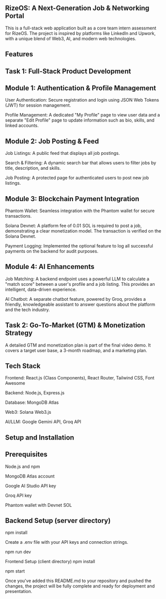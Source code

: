 RizeOS: A Next-Generation Job & Networking Portal
-
This is a full-stack web application built as a core team intern assessment for RizeOS. The project is inspired by platforms like LinkedIn and Upwork, with a unique blend of Web3, AI, and modern web technologies.

Features
-
Task 1: Full-Stack Product Development
-
Module 1: Authentication & Profile Management
-
User Authentication: Secure registration and login using JSON Web Tokens (JWT) for session management.

Profile Management: A dedicated "My Profile" page to view user data and a separate "Edit Profile" page to update information such as bio, skills, and linked accounts.

Module 2: Job Posting & Feed
-
Job Listings: A public feed that displays all job postings.

Search & Filtering: A dynamic search bar that allows users to filter jobs by title, description, and skills.

Job Posting: A protected page for authenticated users to post new job listings.

Module 3: Blockchain Payment Integration
-
Phantom Wallet: Seamless integration with the Phantom wallet for secure transactions.

Solana Devnet: A platform fee of 0.01 SOL is required to post a job, demonstrating a clear monetization model. The transaction is verified on the Solana Devnet.

Payment Logging: Implemented the optional feature to log all successful payments on the backend for audit purposes.

Module 4: AI Enhancements
-
Job Matching: A backend endpoint uses a powerful LLM to calculate a "match score" between a user's profile and a job listing. This provides an intelligent, data-driven experience.

AI Chatbot: A separate chatbot feature, powered by Groq, provides a friendly, knowledgeable assistant to answer questions about the platform and the tech industry.

Task 2: Go-To-Market (GTM) & Monetization Strategy
-
A detailed GTM and monetization plan is part of the final video demo. It covers a target user base, a 3-month roadmap, and a marketing plan.

Tech Stack
-
Frontend: React.js (Class Components), React Router, Tailwind CSS, Font Awesome

Backend: Node.js, Express.js

Database: MongoDB Atlas

Web3: Solana Web3.js

AI/LLM: Google Gemini API, Groq API

Setup and Installation
-
Prerequisites
-
Node.js and npm

MongoDB Atlas account

Google AI Studio API key

Groq API key

Phantom wallet with Devnet SOL

Backend Setup (server directory)
-
npm install

Create a .env file with your API keys and connection strings.

npm run dev

Frontend Setup (client directory)
npm install

npm start

Once you've added this README.md to your repository and pushed the changes, the project will be fully complete and ready for deployment and presentation.
